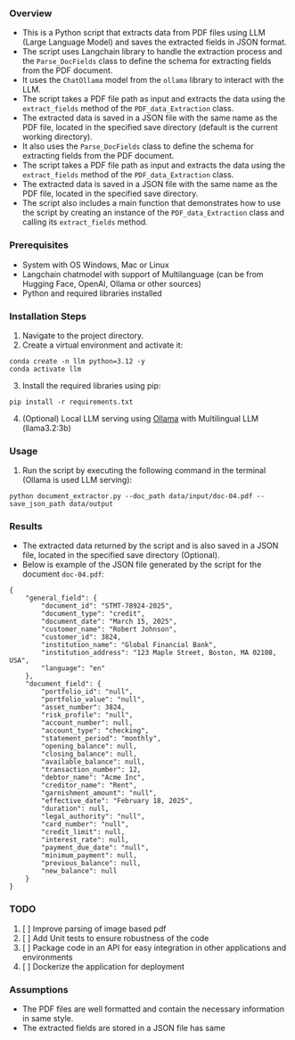 ### Overview

- This is a Python script that extracts data from PDF files using LLM (Large Language Model) and saves the extracted fields in JSON format. 
- The script uses Langchain library to handle the extraction process and the `Parse_DocFields` class to define the schema for extracting fields from the PDF document.
- It uses the `ChatOllama` model from the `ollama` library to interact with the LLM. 
- The script takes a PDF file path as input and extracts the data using the `extract_fields` method of the `PDF_data_Extraction` class. 
- The extracted data is saved in a JSON file with the same name as the PDF file, located in the specified save directory (default is the current working directory).
- It also uses the `Parse_DocFields` class to define the schema for extracting fields from the PDF document.
- The script takes a PDF file path as input and extracts the data using the `extract_fields` method of the `PDF_data_Extraction` class. 
- The extracted data is saved in a JSON file with the same name as the PDF file, located in the specified save directory.
- The script also includes a main function that demonstrates how to use the script by creating an instance of the `PDF_data_Extraction` class and calling its `extract_fields` method.

### Prerequisites
- System with OS Windows, Mac or Linux
- Langchain chatmodel with support of Multilanguage (can be from Hugging Face, OpenAI, Ollama or other sources)
- Python and required libraries installed

### Installation Steps
1. Navigate to the project directory.
2. Create a virtual environment and activate it:
```
conda create -n llm python=3.12 -y
conda activate llm
```
3. Install the required libraries using pip:
```
pip install -r requirements.txt
```
4. (Optional) Local LLM serving using [Ollama](https://github.com/ollama/ollama) with Multilingual LLM (llama3.2:3b)

### Usage
1. Run the script by executing the following command in the terminal (Ollama is used LLM serving):
```
python document_extractor.py --doc_path data/input/doc-04.pdf --save_json_path data/output
```

### Results
- The extracted data returned by the script and is also saved in a JSON file, located in the specified save directory (Optional). 
- Below is example of the JSON file generated by the script for the document `doc-04.pdf`:

```
{
    "general_field": {
        "document_id": "STMT-78924-2025",
        "document_type": "credit",
        "document_date": "March 15, 2025",
        "customer_name": "Robert Johnson",
        "customer_id": 3824,
        "institution_name": "Global Financial Bank",
        "institution_address": "123 Maple Street, Boston, MA 02108, USA",
        "language": "en"
    },
    "document_field": {
        "portfolio_id": "null",
        "portfolio_value": "null",
        "asset_number": 3824,
        "risk_profile": "null",
        "account_number": null,
        "account_type": "checking",
        "statement_period": "monthly",
        "opening_balance": null,
        "closing_balance": null,
        "available_balance": null,
        "transaction_number": 12,
        "debtor_name": "Acme Inc",
        "creditor_name": "Rent",
        "garnishment_amount": "null",
        "effective_date": "February 18, 2025",
        "duration": null,
        "legal_authority": "null",
        "card_number": "null",
        "credit_limit": null,
        "interest_rate": null,
        "payment_due_date": "null",
        "minimum_payment": null,
        "previous_balance": null,
        "new_balance": null
    }
}
```
### TODO
 1. [ ] Improve parsing of image based pdf
 2. [ ] Add Unit tests to ensure robustness of the code
 3. [ ] Package code in an API for easy integration in other applications and environments
 4. [ ] Dockerize the application for deployment


### Assumptions
- The PDF files are well formatted and contain the necessary information in same style.
- The extracted fields are stored in a JSON file has same

